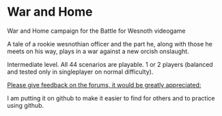# War and Home
War and Home campaign for the Battle for Wesnoth videogame

A tale of a rookie wesnothian officer and the part he, along with those he meets on his way, plays in a war against a new orcish onslaught.

Intermediate level.
All 44 scenarios are playable.
1 or 2 players (balanced and tested only in singleplayer on normal difficulty).

[Please give feedback on the forums, it would be greatly appreciated:](https://forums.wesnoth.org/viewtopic.php?t=55031)

I am putting it on github to make it easier to find for others and to practice using github.
